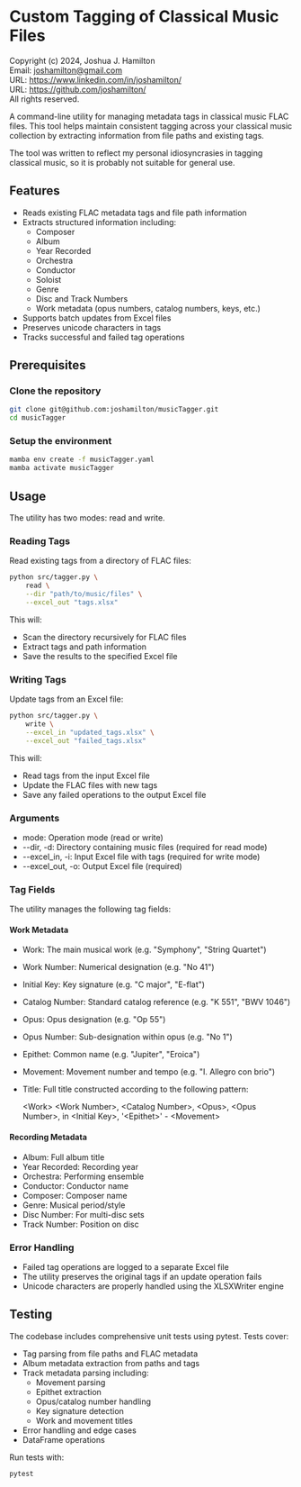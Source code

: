 # Custom Tagging of Classical Music Files
Copyright (c) 2024, Joshua J. Hamilton  
Email: <joshamilton@gmail.com>  
URL: <https://www.linkedin.com/in/joshamilton/>  
URL: <https://github.com/joshamilton/>  
All rights reserved.

A command-line utility for managing metadata tags in classical music FLAC files. This tool helps maintain consistent tagging across your classical music collection by extracting information from file paths and existing tags.

The tool was written to reflect my personal idiosyncrasies in tagging classical music, so it is probably not suitable for general use.

## Features
- Reads existing FLAC metadata tags and file path information
- Extracts structured information including:
  - Composer
  - Album
  - Year Recorded
  - Orchestra
  - Conductor
  - Soloist
  - Genre
  - Disc and Track Numbers
  - Work metadata (opus numbers, catalog numbers, keys, etc.)
- Supports batch updates from Excel files
- Preserves unicode characters in tags
- Tracks successful and failed tag operations

## Prerequisites

### Clone the repository
```bash
git clone git@github.com:joshamilton/musicTagger.git
cd musicTagger
```

### Setup the environment
```bash
mamba env create -f musicTagger.yaml 
mamba activate musicTagger
```

## Usage
The utility has two modes: read and write.

### Reading Tags
Read existing tags from a directory of FLAC files:

```bash
python src/tagger.py \
    read \
    --dir "path/to/music/files" \
    --excel_out "tags.xlsx"
```

This will:
- Scan the directory recursively for FLAC files
- Extract tags and path information
- Save the results to the specified Excel file

### Writing Tags
Update tags from an Excel file:

```bash
python src/tagger.py \
    write \
    --excel_in "updated_tags.xlsx" \
    --excel_out "failed_tags.xlsx"
```

This will:
- Read tags from the input Excel file
- Update the FLAC files with new tags
- Save any failed operations to the output Excel file

### Arguments
- mode: Operation mode (read or write)
- --dir, -d: Directory containing music files (required for read mode)
- --excel_in, -i: Input Excel file with tags (required for write mode)
- --excel_out, -o: Output Excel file (required)

### Tag Fields
The utility manages the following tag fields:

#### Work Metadata
- Work: The main musical work (e.g. "Symphony", "String Quartet")
- Work Number: Numerical designation (e.g. "No 41")
- Initial Key: Key signature (e.g. "C major", "E-flat")
- Catalog Number: Standard catalog reference (e.g. "K 551", "BWV 1046")
- Opus: Opus designation (e.g. "Op 55")
- Opus Number: Sub-designation within opus (e.g. "No 1")
- Epithet: Common name (e.g. "Jupiter", "Eroica")
- Movement: Movement number and tempo (e.g. "I. Allegro con brio")
- Title: Full title constructed according to the following pattern: 
  
  \<Work\> \<Work Number\>, \<Catalog Number\>, \<Opus\>, \<Opus Number\>, in \<Initial Key\>, '\<Epithet\>' - \<Movement\>

#### Recording Metadata
- Album: Full album title
- Year Recorded: Recording year
- Orchestra: Performing ensemble
- Conductor: Conductor name
- Composer: Composer name
- Genre: Musical period/style
- Disc Number: For multi-disc sets
- Track Number: Position on disc


### Error Handling
- Failed tag operations are logged to a separate Excel file
- The utility preserves the original tags if an update operation fails
- Unicode characters are properly handled using the XLSXWriter engine

## Testing
The codebase includes comprehensive unit tests using pytest. Tests cover:

- Tag parsing from file paths and FLAC metadata
- Album metadata extraction from paths and tags
- Track metadata parsing including:
  - Movement parsing
  - Epithet extraction 
  - Opus/catalog number handling
  - Key signature detection
  - Work and movement titles
- Error handling and edge cases
- DataFrame operations

Run tests with:
```bash
pytest